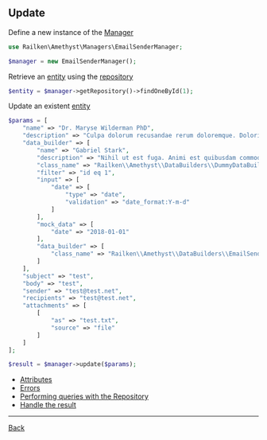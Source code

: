 ## Update 


Define a new instance of the [Manager](manager.md)

```php
use Railken\Amethyst\Managers\EmailSenderManager;

$manager = new EmailSenderManager();
```

Retrieve an [entity](model.md) using the [repository](repository.md)


```php
$entity = $manager->getRepository()->findOneById(1);
```

Update an existent [entity](model.md)

```php
$params = [
    "name" => "Dr. Maryse Wilderman PhD",
    "description" => "Culpa dolorum recusandae rerum doloremque. Doloribus incidunt ut rerum quasi repellat modi dolor. Odit quibusdam quasi officiis. Possimus tenetur neque ut dolorum et nesciunt.",
    "data_builder" => [
        "name" => "Gabriel Stark",
        "description" => "Nihil ut est fuga. Animi est quibusdam commodi et fuga id aut. Autem at consectetur quod dolores et. Quidem voluptate fuga nisi rem at.",
        "class_name" => "Railken\\Amethyst\\DataBuilders\\DummyDataBuilder",
        "filter" => "id eq 1",
        "input" => [
            "date" => [
                "type" => "date",
                "validation" => "date_format:Y-m-d"
            ]
        ],
        "mock_data" => [
            "date" => "2018-01-01"
        ],
        "data_builder" => [
            "class_name" => "Railken\\Amethyst\\DataBuilders\\EmailSenderDataBuilder"
        ]
    ],
    "subject" => "test",
    "body" => "test",
    "sender" => "test@test.net",
    "recipients" => "test@test.net",
    "attachments" => [
        [
            "as" => "test.txt",
            "source" => "file"
        ]
    ]
];

$result = $manager->update($params);
```

* [Attributes](attributes.md)
* [Errors](errors.md)
* [Performing queries with the Repository](repository.md)
* [Handle the result](result.md)

---
[Back](index.md)